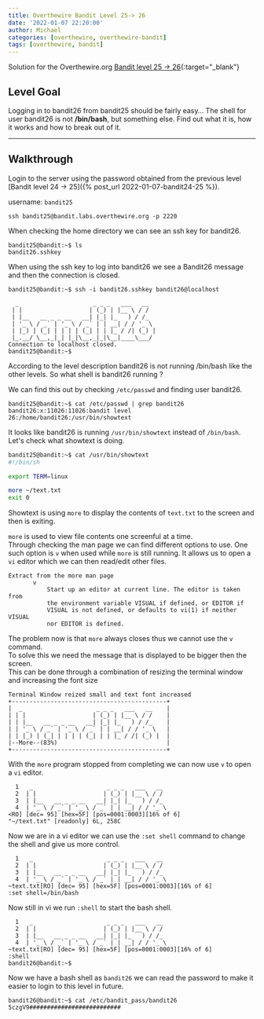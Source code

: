 ```yaml
---
title: Overthewire Bandit Level 25-> 26
date: '2022-01-07 22:20:00'
author: Michael
categories: [overthewire, overthewire-bandit]
tags: [overthewire, bandit]
---
```


Solution for the Overthewire.org [Bandit level 25 -> 26](https://overthewire.org/wargames/bandit/bandit26.html){:target="\_blank"}

## Level Goal

Logging in to bandit26 from bandit25 should be fairly easy… The shell for user bandit26 is not **/bin/bash**, but something else. Find out what it is, how it works and how to break out of it.

---

## Walkthrough

Login to the server using the password obtained from the previous level [Bandit level 24 -> 25]({% post_url 2022-01-07-bandit24-25 %}). 

username: `bandit25` 

```ssh
ssh bandit25@bandit.labs.overthewire.org -p 2220
```

When checking the home directory we can see an ssh key for bandit26.

```console
bandit25@bandit:~$ ls
bandit26.sshkey
```

When using the ssh key to log into bandit26 we see a Bandit26 message and then the connection is closed. 

```console
bandit25@bandit:~$ ssh -i bandit26.sshkey bandit26@localhost

  _                     _ _ _   ___   __
 | |                   | (_) | |__ \ / /
 | |__   __ _ _ __   __| |_| |_   ) / /_
 | '_ \ / _` | '_ \ / _` | | __| / / '_ \
 | |_) | (_| | | | | (_| | | |_ / /| (_) |
 |_.__/ \__,_|_| |_|\__,_|_|\__|____\___/
Connection to localhost closed.
bandit25@bandit:~$
```

According to the level description bandit26 is not running /bin/bash like the other levels. So what shell is bandit26 running ?  

We can find this out by checking `/etc/passwd` and finding user bandit26.

```console
bandit25@bandit:~$ cat /etc/passwd | grep bandit26
bandit26:x:11026:11026:bandit level 26:/home/bandit26:/usr/bin/showtext
```

It looks like bandit26 is running `/usr/bin/showtext` instead of `/bin/bash`.  
Let's check what showtext is doing.

```bash
bandit25@bandit:~$ cat /usr/bin/showtext 
#!/bin/sh

export TERM=linux

more ~/text.txt
exit 0
```

Showtext is using `more` to display the contents of `text.txt` to the screen and then is exiting.

`more` is used to view file contents one screenful at a time.  
Through checking the man page we can find different options to use. One such option is `v` when used while `more` is still running. It allows us to open a `vi` editor which we can then read/edit other files.

```
Extract from the more man page
       v
           Start up an editor at current line. The editor is taken from
           the environment variable VISUAL if defined, or EDITOR if
           VISUAL is not defined, or defaults to vi(1) if neither VISUAL
           nor EDITOR is defined.
```

The problem now is that `more` always closes thus we cannot use the `v` command.  
To solve this we need the message that is displayed to be bigger then the screen.  
This can be done through a combination of resizing the terminal window and increasing the font size

```
Terminal Window reized small and text font increased 
+--------------------------------------------+
|  _                     _ _ _   ___   __    |
| | |                   | (_) | |__ \ / /    |
| | |__   __ _ _ __   __| |_| |_   ) / /_    |
| | '_ \ / _` | '_ \ / _` | | __| / / '_ \   |
| | |_) | (_| | | | | (_| | | |_ / /| (_) |  |
|--More--(83%)                               |
+--------------------------------------------+
```

With the `more` program stopped from completing we can now use `v` to open a `vi` editor.

```
  1   _                     _ _ _   ___   __       
  2  | |                   | (_) | |__ \ / /
  3  | |__   __ _ _ __   __| |_| |_   ) / /_
  4  | '_ \ / _` | '_ \ / _` | | __| / / '_ \
<RO] [dec= 95] [hex=5F] [pos=0001:0003][16% of 6]
"~/text.txt" [readonly] 6L, 258C
```

Now we are in a vi editor we can use the `:set shell` command to change the shell and give us more control.

```
  1   _                     _ _ _   ___   __       
  2  | |                   | (_) | |__ \ / /
  3  | |__   __ _ _ __   __| |_| |_   ) / /_
  4  | '_ \ / _` | '_ \ / _` | | __| / / '_ \
~text.txt[RO] [dec= 95] [hex=5F] [pos=0001:0003][16% of 6]
:set shell=/bin/bash
```

Now still in vi we run `:shell`  to start the bash shell.

```
  1   _                     _ _ _   ___   __       
  2  | |                   | (_) | |__ \ / /
  3  | |__   __ _ _ __   __| |_| |_   ) / /_
  4  | '_ \ / _` | '_ \ / _` | | __| / / '_ \
~text.txt[RO] [dec= 95] [hex=5F] [pos=0001:0003][16% of 6]
:shell
bandit26@bandit:~$
```

Now we have a bash shell as `bandit26` we can read the password to make it easier to login to this level in future.

```console
bandit26@bandit:~$ cat /etc/bandit_pass/bandit26
5czgV9##########################
```